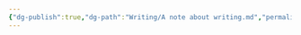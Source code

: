 ```yaml
---
{"dg-publish":true,"dg-path":"Writing/A note about writing.md","permalink":"/writing/a-note-about-writing/","created":"2025-01-03 21:50","updated":"2025-01-03 21:50"}
---
```


